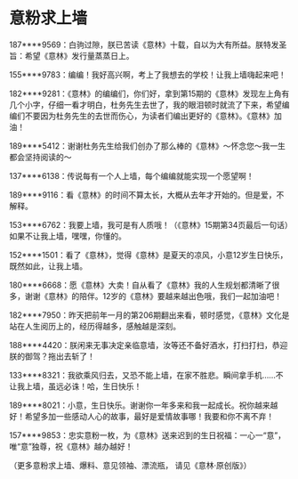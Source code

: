 # 意粉求上墙

187****9569：白驹过隙，朕已苦读《意林》十载，自以为大有所益。朕特发圣旨：希望《意林》发行量蒸蒸日上。 

155****9783：编编！我好高兴啊，考上了我想去的学校！让我上墙嗨起来吧！ 

182****9281：《意林》的编编们，你们好，拿到第15期的《意林》发现左上角有几个小字，仔细一看才明白，杜务先生去世了，我的眼泪顿时就流了下来，希望编编们不要因为杜务先生的去世而伤心，为读者们编出更好的《意林》。《意林》加油！ 

189****5412：谢谢杜务先生给我们创办了那么棒的《意林》～怀念您～我一生都会坚持阅读的～ 

137****6138：传说每有一个人上墙，每个编编就能实现一个愿望啊！ 

189****9116：看《意林》的时间不算太长，大概从去年才开始的。但是爱，不解释。 

153****6762：我要上墙，我可是有人质哦！（《意林》15期第34页最后一句话）如果不让我上墙，嘿嘿，你懂的。 

152****1501：看了《意林》，觉得《意林》是夏天的凉风，小意12岁生日快乐，既然如此，让我上墙。 

180****6668：愿《意林》大卖！自从看了《意林》我的人生规划都清晰了很多，谢谢《意林》的陪伴。12岁的《意林》要越来越出色哦，我们一起加油吧！ 

182****7950：昨天把前年一月的第206期翻出来看，顿时感觉，《意林》文化是站在人生阅历上的，经历得越多，感触越是深刻。 

188****4420：朕闲来无事决定亲临意墙，汝等还不备好酒水，打扫打扫，恭迎朕的御驾？拖出去斩了！ 

133****8321：我欲乘风归去，又恐不能上墙，在家不胜悲。瞬间拿手机……不让我上墙，虽远必诛！哈，生日快乐！ 

189****8021：小意，生日快乐。谢谢你一年多来和我一起成长。祝你越来越好！希望多加一些感动人心的故事，最好是爱情故事哪！我要和你不离不弃！ 

157****9853：忠实意粉一枚，为《意林》送来迟到的生日祝福：一心一“意”，唯“意”独尊，祝《意林》越办越好！ 

（更多意粉求上墙、爆料、意见领袖、漂流瓶， 请见《意林·原创版》）